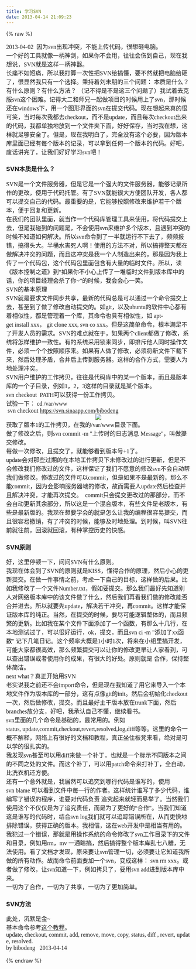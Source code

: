 ```yaml
---
title: 学习SVN
date: 2013-04-14 21:09:23
---
```

{% raw %}
<link type="text/css" rel="stylesheet" href="/content/plugins/bibo_mark/article_bibo.css"> <div class="art_content"><p style="margin-top:0px;margin-bottom:0px;font-family:'Times New Roman';font-size:medium;line-height:normal;">​2013-04-02&nbsp;&nbsp;因为svn出现冲突，不能上传代码，很想砸电脑。</p>
<p style="margin-top:0px;margin-bottom:0px;font-family:'Times New Roman';font-size:medium;line-height:normal;">一个好的工具就像一柄神剑，如果你不会用，往往会伤到自己，现在我想说，SVN就是这样一柄神器。</p>
<p style="margin-top:0px;margin-bottom:0px;font-family:'Times New Roman';font-size:medium;line-height:normal;">长痛不如短痛，所以我打算一次性把SVN给搞懂，要不然就把电脑给砸了，很显然我只有一个选择。秉持着刘未朋的三个问题：&nbsp;本质是什么？有什么原则？有什么方法？&nbsp;（记不得是不是这三个问题了）我试着去克服svn这个困难。记得大二和师兄一起做项目的时候用上了svn，那时候还在windows下，用一个图形界面的svn在提交代码。现在想起来真的很可笑，当时每次我都去checkout，而不是update，而且每次checkout出来的代码，我都单独地放到一个文件夹下面，好好保存，当时我在想，这样就足够安全了。但是，现在我明白了，完全没有这个必要，因为版本库里面已经有每个版本的记录，可以拿到任何一个版本的代码。好吧，废话讲完了，让我们好好学习svn吧！</p>
<p style="margin-top:0px;margin-bottom:0px;font-family:'Times New Roman';font-size:medium;line-height:normal;"></p>
<p style="margin-top:0px;margin-bottom:0px;font-family:'Times New Roman';font-size:medium;line-height:normal;"></p>
<h3>SVN本质是什么？</h3>
<p></p>
<p style="margin-top:0px;margin-bottom:0px;font-family:'Times New Roman';font-size:medium;line-height:normal;">SVN是一个文件服务器，但是它是一个强大的文件服务器，能够记录所作的更改，使用于代码托管。有了SVN就能很大方便团队开发，各人都可以提交自己的代码。最重要的是，它能够按照修改来维护若干个版本，便于回复和更新。</p>
<p style="margin-top:0px;margin-bottom:0px;font-family:'Times New Roman';font-size:medium;line-height:normal;"></p>
<p style="margin-top:0px;margin-bottom:0px;font-family:'Times New Roman';font-size:medium;line-height:normal;">在我们的团队里面，就当作一个代码库管理工具来使用，将代码提交上去，但是我碰到的问题是，不会使用svn来维护多个版本，且遇到冲突的时候不知道如何解决。所以svn命令到了一半就运行不下去了，频频报错，搞得头大。半桶水害死人啊！使用的方法不对，所以搞得整天都在做解决冲突的问题，而且这冲突是我一个人制造出来的，那是因为我上传了一个代码包，这个代码包里面包含有大量的临时文件。所以，读《版本控制之道》到“如果你不小心上传了一堆临时文件到版本库中的话，你的项目经理会杀了你~”的时候，我会会心一笑。</p>
<p style="margin-top:0px;margin-bottom:0px;font-family:'Times New Roman';font-size:medium;line-height:normal;"></p>
<p style="margin-top:0px;margin-bottom:0px;font-family:'Times New Roman';font-size:medium;line-height:normal;">SVN的基本原理</p>
<p style="margin-top:0px;margin-bottom:0px;font-family:'Times New Roman';font-size:medium;line-height:normal;">SVN就是要求文件同步共享，最新的代码总是可以通过一个命令提交上去，甚至到了做了修改自动提交的。如git，以及ubuntu的软件中心都有着相似性，都是管理着一个库，其命令也具有相似性，如&nbsp;apt-get&nbsp;install&nbsp;xxx，&nbsp;git&nbsp;clone&nbsp;xxx,&nbsp;svn&nbsp;co&nbsp;xxx。但是这简单命令，根本满足不了开发人员的需求。SVN的难点就在于，如果两个client都做了修改，系统将怎样维护一致性。有的系统采用锁来同步，即排斥他人同时操作文件，必须一个个按照顺序来。如果有人做了修改，必须将新文件下载下来，然后处理矛盾，合并后上传到服务器。这样的合作方式，需要人为地处理冲突。</p>
<p style="margin-top:0px;margin-bottom:0px;font-family:'Times New Roman';font-size:medium;line-height:normal;"></p>
<p style="margin-top:0px;margin-bottom:0px;font-family:'Times New Roman';font-size:medium;line-height:normal;">SVN用户维护的工作拷贝，往往是代码库中的某一个版本，而且是版本库的一个子目录，例如1，2，3这样的目录就是某个版本。svn&nbsp;checkout&nbsp;&nbsp;PATH可以获得一份工作拷贝。</p>
<p style="margin-top:0px;margin-bottom:0px;font-family:'Times New Roman';font-size:medium;line-height:normal;">试验一下：&nbsp;cd&nbsp;/var/www</p>
<p style="margin-top:0px;margin-bottom:0px;font-family:'Times New Roman';font-size:medium;line-height:normal;">&nbsp;svn&nbsp;checkout&nbsp;<a href="https://svn.sinaapp.com/bibodeng" target="_blank" data_ue_src="https://svn.sinaapp.com/bibodeng">https://svn.sinaapp.com/bibodeng</a></p>
<p style="text-align:center;margin-top:0px;margin-bottom:0px;font-family:'Times New Roman';font-size:medium;line-height:normal;"><img src="http://www.wiz.cn/unzip/3eb90c0e-f584-11e0-a072-00237def97cc/6605ccfa-15cd-928a-0b00-365bdeba972f.5117/index_files/d2c46b4204ca182382637b43d4854edb.png" data_ue_src="http://www.wiz.cn/unzip/3eb90c0e-f584-11e0-a072-00237def97cc/6605ccfa-15cd-928a-0b00-365bdeba972f.5117/index_files/d2c46b4204ca182382637b43d4854edb.png" /></p>
<p style="margin-top:0px;margin-bottom:0px;font-family:'Times New Roman';font-size:medium;line-height:normal;">获取了版本1的工作拷贝，在我的/var/www目录下面。</p>
<p style="margin-top:0px;margin-bottom:0px;font-family:'Times New Roman';font-size:medium;line-height:normal;">做了修改之后，则svn&nbsp;commit&nbsp;-m&nbsp;"上传时的日志消息&nbsp;Message"，叫做提交修改。</p>
<p style="margin-top:0px;margin-bottom:0px;font-family:'Times New Roman';font-size:medium;line-height:normal;">每做一次修改，且提交了，就能够看到版本号+1了。</p>
<p style="margin-top:0px;margin-bottom:0px;font-family:'Times New Roman';font-size:medium;line-height:normal;"></p>
<p style="margin-top:0px;margin-bottom:0px;font-family:'Times New Roman';font-size:medium;line-height:normal;">update会对那些过期的在本地工作拷贝下未修改过的进行更新，但是不会修改我们修改过的文件，这样保证了我们不愿意的修改svn不会自动帮我们做修改。修改过的文件可以commit，但是如果不是最新的，那么不能commit，因为会影响服务器端的修改，故而需要人update然后检查并且解决冲突，才能再次提交。&nbsp;&nbsp;commit只会提交更改过的那部分，而不会自动更新其余部分，所以这是一个混合版本，有些文件是老版本，有些是最新版的。我现在想要学会的就是怎么让我的编程很容易提交，而且很容易撤销，有了冲突的时候，能够及时地处理。到时候，叫SVN往前就往前，回滚就回滚，有种掌控历史的快感。</p>
<p style="margin-top:0px;margin-bottom:0px;font-family:'Times New Roman';font-size:medium;line-height:normal;"></p>
<p style="margin-top:0px;margin-bottom:0px;font-family:'Times New Roman';font-size:medium;line-height:normal;"></p>
<h3>SVN原则</h3>
<p></p>
<p style="margin-top:0px;margin-bottom:0px;font-family:'Times New Roman';font-size:medium;line-height:normal;">好，这里停顿一下，问问SVN有什么原则。</p>
<p style="margin-top:0px;margin-bottom:0px;font-family:'Times New Roman';font-size:medium;line-height:normal;">我现在体会到了SVN的原则就是KISS，懂得合作的原理，然后小心的更新提交。在做一件事情之前，考虑一下自己的目标，这样做的后果。比如我修改了一个文件Number.txt，假如要提交。那么我们最好先知道别人对网络版本库中的该文件做了什么，然后我们再看我们做的修改能否合并进去。所以就要先update，解决若干冲突，再commit。这样才能保证版本库的纯正。当然，在提交的时候，要尽可能逻辑整体的，而且频繁的更新。比如我在某个文件下面添加了一个函数，有那么十几行，在本地测试过了，可以很好运行，ok，提交，而且svn&nbsp;ci&nbsp;-m&nbsp;"添加了xx函数"&nbsp;记下几笔日记。这个频率大概是1小时1次，将来在小组里搞开发，可能大家都很高效，那么频繁提交可以让你的修改更早让人家看到，可以查出错误或者使用你的成果，有很大的好处。原则就是&nbsp;合作，保持整体简洁。</p>
<p style="margin-top:0px;margin-bottom:0px;font-family:'Times New Roman';font-size:medium;line-height:normal;"></p>
<p style="margin-top:0px;margin-bottom:0px;font-family:'Times New Roman';font-size:medium;line-height:normal;">next&nbsp;what？真正开始用SVN</p>
<p style="margin-top:0px;margin-bottom:0px;font-family:'Times New Roman';font-size:medium;line-height:normal;">老实说我之前还不会import命令，但是现在我知道了用它来导入一个本地文件作为版本库的一部分，这有点像git的init。然后会初始化checkout一次，然后做修改，提交。而且最好主干版本放在trunk下面，然后branches放分支，好吧，我承认自己不懂，继续看书。</p>
<p style="margin-top:0px;margin-bottom:0px;font-family:'Times New Roman';font-size:medium;line-height:normal;"></p>
<p style="margin-top:0px;margin-bottom:0px;font-family:'Times New Roman';font-size:medium;line-height:normal;">svn里面的几个命令是基础的，最常用的。例如status,&nbsp;update,commit,checkout,revert,resolved,log,diff等等。这里的命令一概不解释，网络上有很好的文档和教程，真正坐住板凳来看，绝对是可以学的很扎实的。</p>
<p style="margin-top:0px;margin-bottom:0px;font-family:'Times New Roman';font-size:medium;line-height:normal;">我发现svn甚至可以用diff来做一个补丁，也就是一个标示不同版本之间的不同之处的文件。而这个补丁，可以用patch命令来打补丁，全自动，比洗衣机还方便。</p>
<p style="margin-top:0px;margin-bottom:0px;font-family:'Times New Roman';font-size:medium;line-height:normal;"></p>
<p style="margin-top:0px;margin-bottom:0px;font-family:'Times New Roman';font-size:medium;line-height:normal;">还有一个意外就是，我居然可以追究到哪行代码是谁写的，使用svn&nbsp;blame&nbsp;可以看到文件中每一行的作者。这样统计谁写了多少代码，谁编写了错误的程序，谁要对代码负责&nbsp;追究起来就轻而易举了。当然我们使用这个不仅仅是为了追究责任，而是为了更好的“合作"。当我们知道这是谁写的代码时，结合svn&nbsp;log我们就可以追踪错误所在，从而更快地排除错误，获得正确的版本。我相信，这在web开发中是相当有用的。</p>
<p style="margin-top:0px;margin-bottom:0px;font-family:'Times New Roman';font-size:medium;line-height:normal;"></p>
<p style="margin-top:0px;margin-bottom:0px;font-family:'Times New Roman';font-size:medium;line-height:normal;">我犯过一个错误，那就是用操作系统的命令修改了svn工作目录下的文件和目录，例如用rm，mv&nbsp;一通瞎搞，然后搞得整个版本库乱七八糟，无法使用。看了文档才发现，原来要让svn管理一切，必须要让它知道我所做的所有动作。故而命令前面要加一个svn，变成这样：&nbsp;svn&nbsp;rm&nbsp;xxx。或者做了修改，让svn知道一下，例如拷贝了，要用svn&nbsp;add进到版本库中来。</p>
<p style="margin-top:0px;margin-bottom:0px;font-family:'Times New Roman';font-size:medium;line-height:normal;"></p>
<p style="margin-top:0px;margin-bottom:0px;font-family:'Times New Roman';font-size:medium;line-height:normal;">一切为了合作，一切为了共享，一切为了更加简单。</p>
<p style="margin-top:0px;margin-bottom:0px;font-family:'Times New Roman';font-size:medium;line-height:normal;"></p>
<p style="margin-top:0px;margin-bottom:0px;font-family:'Times New Roman';font-size:medium;line-height:normal;"></p>
<h3>SVN方法</h3>
<p></p>
<p style="margin-top:0px;margin-bottom:0px;font-family:'Times New Roman';font-size:medium;line-height:normal;">此处，沉默是金~</p>
<p style="margin-top:0px;margin-bottom:0px;font-family:'Times New Roman';font-size:medium;line-height:normal;">基本命令参考<a href="http://www.subversion.org.cn/tsvndoc/" data_ue_src="http://www.subversion.org.cn/tsvndoc/">这个教程</a>。</p>
<p style="margin-top:0px;margin-bottom:0px;font-family:'Times New Roman';font-size:medium;line-height:normal;">update,&nbsp;checkout,&nbsp;commit,&nbsp;add,&nbsp;remove,&nbsp;move,&nbsp;copy,&nbsp;status,&nbsp;diff&nbsp;,&nbsp;revert,&nbsp;update,&nbsp;resolved.</p>
<p style="margin-top:0px;margin-bottom:0px;font-family:'Times New Roman';font-size:medium;line-height:normal;"></p>
<p style="margin-top:0px;margin-bottom:0px;font-family:'Times New Roman';font-size:medium;line-height:normal;">by bibodeng &nbsp; 2013-04-14</p>
<div><br />
</div>
</div>{% endraw %}
